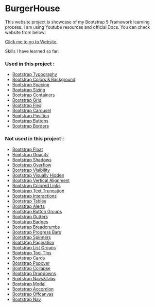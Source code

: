 # BurgerHouse

This website project is showcase of my Bootstrap 5 Framework learning process. I am using Youtube resources and official Docs. You can check website from
below:

<a href="//shamilx.github.io/burger-house">Click me to go to Website.</a>


Skills I have learned so far:

<h3>Used in this project : </h3>

<ul>
<li><a href="https://getbootstrap.com/docs/5.3/content/typography/">Bootstrap Typography</a></li>

<li><a href="https://getbootstrap.com/docs/5.3/helpers/color-background/">Bootstrap Colors & Background </a></li>

<li><a href="https://getbootstrap.com/docs/5.3/utilities/spacing/">Bootstrap Spacing</a></li>

<li><a href="https://getbootstrap.com/docs/5.3/utilities/sizing/">Bootstrap Sizing</a></li>

<li><a href="https://getbootstrap.com/docs/5.3/layout/containers/">Bootstrap Containers</a></li>

<li><a href="https://getbootstrap.com/docs/5.3/layout/grid/">Bootstrap Grid</a></li>

<li><a href="https://getbootstrap.com/docs/5.3/utilities/flex/">Bootstrap Flex</a></li>

<li><a href="https://getbootstrap.com/docs/5.3/components/carousel/">Bootstrap Carousel</a></li>
  
<li><a href="https://getbootstrap.com/docs/5.3/utilities/position/">Bootstrap Position</a></li>

<li><a href="https://getbootstrap.com/docs/5.3/components/buttons/">Bootstrap Buttons</a></li>

<li><a href="https://getbootstrap.com/docs/5.3/utilities/borders/">Bootstrap Borders</a></li>
</ul>

<h3>Not used in this project :</h3>
<ul>
<li><a href="https://getbootstrap.com/docs/5.3/utilities/float/">Bootstrap Float</a></li>

<li><a href="https://getbootstrap.com/docs/5.3/utilities/opacity/">Bootstrap Opacity</a></li>

<li><a href="https://getbootstrap.com/docs/5.3/utilities/shadows/">Bootstrap Shadows</a></li>

<li><a href="https://getbootstrap.com/docs/5.3/utilities/overflow/">Bootstrap Overflow</a></li>

<li><a href="https://getbootstrap.com/docs/5.3/utilities/visibility/">Bootstrap Visibility</a></li>

<li><a href="https://getbootstrap.com/docs/5.3/helpers/visually-hidden/">Bootstrap Visually Hidden</a></li>

<li><a href="https://getbootstrap.com/docs/5.3/utilities/vertical-align/">Bootstrap Vertical Alignment</a></li>

<li><a href="https://getbootstrap.com/docs/5.3/helpers/colored-links/">Bootstrap Colored Links</a></li>

<li><a href="https://getbootstrap.com/docs/5.3/helpers/text-truncation/">Bootstrap Text Truncation</a></li>

<li><a href="https://getbootstrap.com/docs/5.3/utilities/interactions/">Bootstrap Interactions</a></li>
  
<li><a href="https://getbootstrap.com/docs/5.3/content/tables/">Bootstrap Tables</a></li>

<li><a href="https://getbootstrap.com/docs/5.3/components/alerts/">Bootstrap Alerts</a></li>

<li><a href="https://getbootstrap.com/docs/5.3/components/button-group/">Bootstrap Button Groups</a></li>

<li><a href="https://getbootstrap.com/docs/5.3/layout/gutters/">Bootstrap Gutters</a></li>

<li><a href="https://getbootstrap.com/docs/5.3/components/badge/">Bootstrap Badges</a></li>

<li><a href="https://getbootstrap.com/docs/5.3/components/breadcrumb/">Bootstrap Breadcrumbs</a></li>

<li><a href="https://getbootstrap.com/docs/5.3/components/progress/">Bootstrap Progress Bars</a></li>

<li><a href="https://getbootstrap.com/docs/5.3/components/spinners/">Bootstrap Spinners</a></li>

<li><a href="https://getbootstrap.com/docs/5.3/components/pagination/">Bootstrap Pagination</a></li>

<li><a href="https://getbootstrap.com/docs/5.3/components/list-group/">Bootstrap List Groups</a></li>

<li><a href="https://getbootstrap.com/docs/5.3/components/tooltips/">Bootstrap Tool Tips</a></li>

<li><a href="https://getbootstrap.com/docs/5.3/components/card/">Bootstrap Cards</a></li>

<li><a href="https://getbootstrap.com/docs/5.3/components/popovers/">Bootstrap Popover</a></li>

<li><a href="https://getbootstrap.com/docs/5.3/components/collapse/">Bootstrap Collapse</a></li>

<li><a href="https://getbootstrap.com/docs/5.3/components/dropdowns/">Bootstrap Dropdowns</a></li>

<li><a href="https://getbootstrap.com/docs/5.3/components/navs-tabs/">Bootstrap Navs&Tabs</a></li>

<li><a href="https://getbootstrap.com/docs/5.3/components/modal/">Bootstrap Modal</a></li>

<li><a href="https://getbootstrap.com/docs/5.3/components/accordion/">Bootstrap Accordion</a></li>

<li><a href="https://getbootstrap.com/docs/5.3/components/offcanvas/">Bootstrap Offcanvas</a></li>

<li><a href="https://getbootstrap.com/docs/5.3/components/navbar/">Bootstrap Nav</a></li>
</ul>
